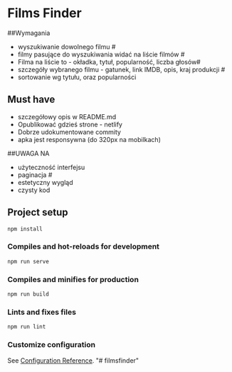 # Films Finder

##Wymagania
- wyszukiwanie dowolnego filmu #
- filmy pasujące do wyszukiwania widać na liście filmów #
- Filma na liście to - okładka, tytuł, popularność, liczba głosów#
- szczegóły wybranego filmu - gatunek, link IMDB, opis, kraj produkcji #
- sortowanie wg tytułu, oraz popularności

## Must have

- szczegółowy opis w README.md
- Opublikować gdzieś strone - netlify
- Dobrze udokumentowane commity
- apka jest responsywna (do 320px na mobilkach)

##UWAGA NA
- użyteczność interfejsu 
- paginacja #
- estetyczny wygląd 
- czysty kod 

## Project setup
```
npm install
```

### Compiles and hot-reloads for development
```
npm run serve
```

### Compiles and minifies for production
```
npm run build
```

### Lints and fixes files
```
npm run lint
```

### Customize configuration
See [Configuration Reference](https://cli.vuejs.org/config/).
"# filmsfinder"  
